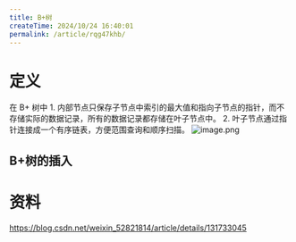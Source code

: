 ```yaml
---
title: B+树
createTime: 2024/10/24 16:40:01
permalink: /article/rqg47khb/
---
```

# 定义
在 B+ 树中
	1. 内部节点只保存子节点中索引的最大值和指向子节点的指针，而不存储实际的数据记录，所有的数据记录都存储在叶子节点中。
	2. 叶子节点通过指针连接成一个有序链表，方便范围查询和顺序扫描。
![image.png](https://raw.gitmirror.com/jiuxi521/typora/master/202403161345774.png)

## B+树的插入

# 资料
https://blog.csdn.net/weixin_52821814/article/details/131733045